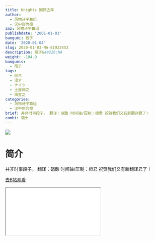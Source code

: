 ```yaml
---
title: Knights 回顾去年
author:
  - 风物诗字幕组
  - 汉中则为橙
zmz: 风物诗字幕组
publishdate: '2001-01-03'
bangumi: 段子
date: '2020-01-04'
slug: 2020-01-03-NA-81923453
description: 段子&#8226;NA
weight: -104.0
bangumis:
  - 段子
tags:
  - 综艺
  - 漫才
  - ナイツ
  - 土屋伸之
  - 塙宣之
categories:
  - 风物诗字幕组
  - 汉中则为橙
brief: 并非时事段子。 翻译：硝酸 时间轴/压制：橙君 祝贺我们又有新翻译君了！
combi: 骑士
---
```

![](https://raw.githubusercontent.com/tcgriffith/owaraisite/master/static/tmpimg/f5cc02d8e921af0ede384158447269d7317d887b.jpg.480.jpg)
# 简介  
并非时事段子。
翻译：硝酸 时间轴/压制：橙君
祝贺我们又有新翻译君了！  

[去B站观看](https://www.bilibili.com/video/av81923453/)
<div class ="resp-container"><iframe class="testiframe" src="//player.bilibili.com/player.html?aid=81923453"", scrolling="no", allowfullscreen="true" > </iframe></div> 
